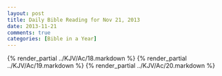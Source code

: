 ```yaml
---
layout: post
title: Daily Bible Reading for Nov 21, 2013
date: 2013-11-21
comments: true
categories: [Bible in a Year]
---
```

{% render_partial ../KJV/Ac/18.markdown %}
{% render_partial ../KJV/Ac/19.markdown %}
{% render_partial ../KJV/Ac/20.markdown %}
